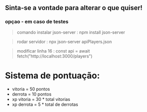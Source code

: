 ## Sinta-se a vontade para alterar o que quiser!
### opçao - em caso de testes

> comando instalar json-server : npm install json-server

> rodar servidor : npx json-server apiPlayers.json

> modificar linha 16 : const api = await fetch("http://localhost:3000/players")


# Sistema de pontuação:

* vitoria = 50 pontos
* derrota = 10 pontos  
* xp vitoria = 30 * total vitorias
* xp derrota = 5 * total de derrotas 
